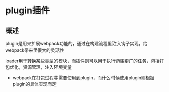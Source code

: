 # plugin插件
## 概述
plugin是用来扩展webpack功能的，通过在构建流程里注入钩子实现，给webpack带来里很大的灵活性<br>

loader用于转换某些类型的模块，而插件则可以用于执行范围更广的任务，包括打包优化，资源管理，注入环境变量

* webpack在打包过程中需要使用到plugin，而什么时候使用plugin则根据plugin的具体实现而定
